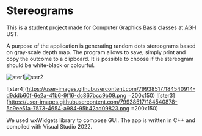 # Stereograms

This is a student project made for Computer Graphics Basis classes at AGH UST.


A purpose of the application is generating random dots stereograms based on gray-scale depth map. The program allows to save, simply print and copy the outcome to a clipboard. It is possible to choose if the stereogram should be white-black or colourful.

![ster1](https://user-images.githubusercontent.com/79938517/184540821-90c57b5b-8a4a-41e0-8554-2178aa302ca5.png)![ster2](https://user-images.githubusercontent.com/79938517/184540825-81770705-9758-4997-b6a7-8f92a1a8f16f.png)


![ster4](https://user-images.githubusercontent.com/79938517/184540914-d9ddb60f-6e2a-41b6-9f16-dc867bcc9b09.png =200x150)
![ster3](https://user-images.githubusercontent.com/79938517/184540878-5c9ee51a-7573-4654-a984-95b42ad09823.png =200x150)


We used wxWidgets library to compose GUI. The app is written in C++ and compiled with Visual Studio 2022.
